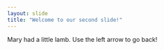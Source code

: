 ```yaml
---
layout: slide
title: "Welcome to our second slide!"
---
```

Mary had a little lamb.
Use the left arrow to go back!
